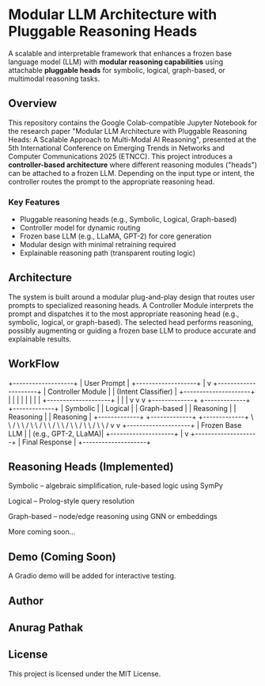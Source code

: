 # Modular LLM Architecture with Pluggable Reasoning Heads

A scalable and interpretable framework that enhances a frozen base language model (LLM) with **modular reasoning capabilities** using attachable **pluggable heads** for symbolic, logical, graph-based, or multimodal reasoning tasks.

## Overview
This repository contains the Google Colab-compatible Jupyter Notebook for the research paper "Modular LLM Architecture with Pluggable Reasoning Heads: A Scalable Approach to Multi-Modal AI Reasoning", presented at the 5th International Conference on Emerging Trends in Networks and Computer Communications 2025 (ETNCC). This project introduces a **controller-based architecture** where different reasoning modules ("heads") can be attached to a frozen LLM. Depending on the input type or intent, the controller routes the prompt to the appropriate reasoning head.

### Key Features
- Pluggable reasoning heads (e.g., Symbolic, Logical, Graph-based)
- Controller model for dynamic routing
- Frozen base LLM (e.g., LLaMA, GPT-2) for core generation
- Modular design with minimal retraining required
- Explainable reasoning path (transparent routing logic)

## Architecture

The system is built around a modular plug-and-play design that routes user prompts to specialized reasoning heads. A Controller Module interprets the prompt and dispatches it to the most appropriate reasoning head (e.g., symbolic, logical, or graph-based). The selected head performs reasoning, possibly augmenting or guiding a frozen base LLM to produce accurate and explainable results.

## WorkFlow

+-------------------+
|    User Prompt    |
+-------------------+
          |
          v
+---------------------+
|   Controller Module |
| (Intent Classifier) |
+---------------------+
     |     |      |
     |     |      |
     |     |      +--------------------+
     |     |                           |
     v     v                           v
+-------------+  +-------------+  +-------------+
| Symbolic    |  | Logical     |  | Graph-based |
| Reasoning   |  | Reasoning   |  | Reasoning   |
+-------------+  +-------------+  +-------------+
     \             \               /
      \             \             /
       \             \           /
        \             \         /
         \             \       /
          \             \     /
           \             \   /
            \             \ /
             v             v
           +--------------------+
           |   Frozen Base LLM  |
           | (e.g., GPT-2, LLaMA)|
           +--------------------+
                     |
                     v
           +--------------------+
           |  Final Response    |
           +--------------------+


## Reasoning Heads (Implemented)
 Symbolic – algebraic simplification, rule-based logic using SymPy

 Logical – Prolog-style query resolution

 Graph-based – node/edge reasoning using GNN or embeddings

 More coming soon...

## Demo (Coming Soon)
A Gradio demo will be added for interactive testing.

## Author
## Anurag Pathak

## License
This project is licensed under the MIT License.

